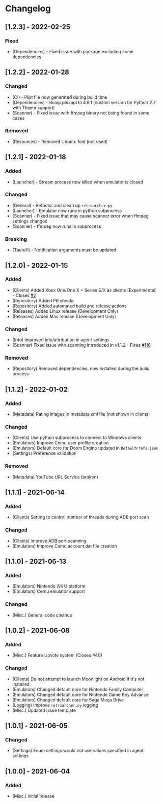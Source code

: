 # Changelog

## [1.2.3] - 2022-02-25
### Fixed
- (Dependencies) - Fixed issue with package excluding some dependencies

## [1.2.2] - 2022-01-28
### Changed
- (CI) - Plist file now generated during build time
- (Dependencies) - Bump plexapi to 4.9.1 (custom version for Python 2.7 with Theme support)
- (Scanner) - Fixed issue with ffmpeg binary not being found in some cases
### Removed
- (Resources) - Removed Ubuntu font (not used)

## [1.2.1] - 2022-01-18
### Added
- (Launcher) - Stream process now killed when emulator is closed
### Changed
- (General) - Refactor and clean up `retroarcher.py`
- (Launcher) - Emulator now runs in python subprocess
- (Scanner) - Fixed issue that may cause scanner error when ffmpeg settings changed
- (Scanner) - ffmpeg now runs in subprocess
### Breaking
- (Tautulli) - Notification arguments must be updated

## [1.2.0] - 2022-01-15
### Added
- (Clients) Added Xbox One/One X + Series S/X as clients (Experimental) - Closes [#2](https://github.com/RetroArcher/RetroArcher.bundle/issues/2)
- (Repository) Added PR checks
- (Repository) Added automated build and release actions
- (Releases) Added Linux release (Development Only)
- (Releases) Added Mac release (Development Only)
### Changed
- (Info) Improved info/attribution in agent settings
- (Scanner) Fixed issue with scanning introduced in v1.1.2 - Fixes [#116](https://github.com/RetroArcher/RetroArcher.bundle/issues/116)
### Removed
- (Repository) Removed dependencies, now installed during the build process

## [1.1.2] - 2022-01-02
### Added
- (Metadata) Rating images in metadata xml file (not shown in clients)
### Changed
- (Clients) Use python subprocess to connect to Windows clients
- (Emulators) Improve Cemu user profile creation
- (Emulators) Default core for Doom Engine updated in `DefaultPrefs.json`
- (Settings) Preference validation
### Removed 
- (Metadata) YouTube URL Service (broken)

## [1.1.1] - 2021-06-14
### Added
- (Clients) Setting to control number of threads during ADB port scan
### Changed
- (Clients) Improve ADB port scanning
- (Emulators) Improve Cemu account.dat file creation

## [1.1.0] - 2021-06-13
### Added
- (Emulators) Nintendo Wii U platform
- (Emulators) Cemu emulator support
### Changed
- (Misc.) General code cleanup

## [1.0.2] - 2021-06-08
### Added
- (Misc.) Feature Upvote system (Closes #40)
### Changed
- (Clients) Do not attempt to launch Moonlight on Android if it's not installed
- (Emulators) Changed default core for Nintendo Family Computer
- (Emulators) Changed default core for Nintendo Game Boy Advance
- (Emulators) Changed default core for Sega Mega Drive
- (Logging) Improve `retroarcher.py` logging
- (Misc.) Updated issue template

## [1.0.1] - 2021-06-05
### Changed
- (Settings) Enum settings would not use values specified in agent settings

## [1.0.0] - 2021-06-04
### Added
- (Misc.) Initial release

